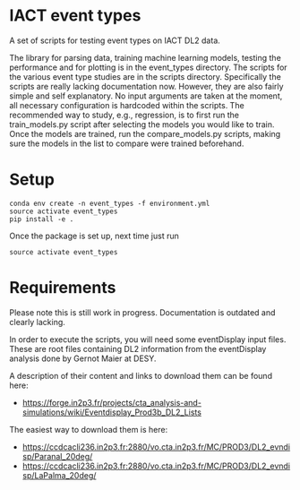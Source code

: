 # IACT event types

A set of scripts for testing event types on IACT DL2 data.

The library for parsing data, training machine learning models, testing the performance and for plotting is in the event_types directory.
The scripts for the various event type studies are in the scripts directory. Specifically the scripts are really lacking documentation now. However, they are also fairly simple and self explanatory. No input arguments are taken at the moment, all necessary configuration is hardcoded within the scripts.
The recommended way to study, e.g., regression, is to first run the train_models.py script after selecting the models you would like to train.
Once the models are trained, run the compare_models.py scripts, making sure the models in the list to compare were trained beforehand.

# Setup

 ```
 conda env create -n event_types -f environment.yml
 source activate event_types
 pip install -e .
 ```

Once the package is set up, next time just run

```source activate event_types```

# Requirements

Please note this is still work in progress. Documentation is outdated and clearly lacking.

In order to execute the scripts, you will need some eventDisplay input files. These are root files containing DL2 information from the eventDisplay analysis done by Gernot Maier at DESY.

A description of their content and links to download them can be found here:
* https://forge.in2p3.fr/projects/cta_analysis-and-simulations/wiki/Eventdisplay_Prod3b_DL2_Lists

The easiest way to download them is here:
* https://ccdcacli236.in2p3.fr:2880/vo.cta.in2p3.fr/MC/PROD3/DL2_evndisp/Paranal_20deg/
* https://ccdcacli236.in2p3.fr:2880/vo.cta.in2p3.fr/MC/PROD3/DL2_evndisp/LaPalma_20deg/


